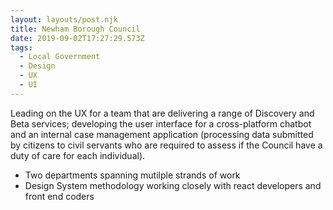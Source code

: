 ```yaml
---
layout: layouts/post.njk
title: Newham Borough Council
date: 2019-09-02T17:27:29.573Z
tags:
  - Local Government
  - Design
  - UX
  - UI
---
```

Leading on the UX for a team that are delivering a range of Discovery and Beta services; developing the user interface for a cross-platform chatbot and an internal case management application (processing data submitted by citizens to civil servants who are required to assess if the Council have a duty of care for each individual).

* Two departments spanning mutilple strands of work
* Design System methodology working closely with react developers and front end coders

